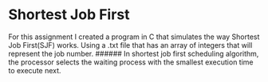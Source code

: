 # Shortest Job First

For this assignment I created a program in C that simulates the way Shortest Job First(SJF) works. Using a .txt file that has an array of integers that will represent the job number. ###### In shortest job first scheduling algorithm, the processor selects the waiting process with the smallest execution time to execute next.
